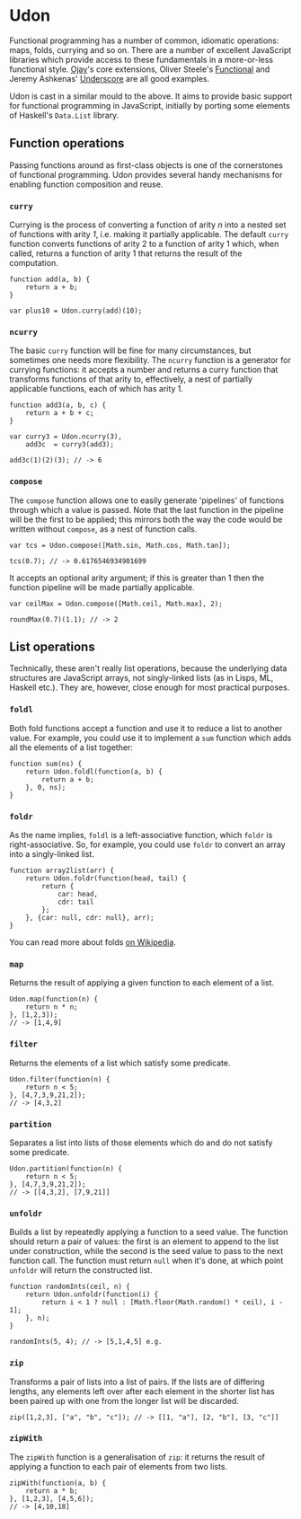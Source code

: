 Udon
====

Functional programming has a number of common, idiomatic operations: maps,
folds, currying and so on. There are a number of excellent JavaScript libraries
which provide access to these fundamentals in a more-or-less functional style.
[Ojay][ojay]'s core extensions, Oliver Steele's [Functional][functionaljs] and
Jeremy Ashkenas' [Underscore][underscore] are all good examples.

Udon is cast in a similar mould to the above. It aims to provide basic support
for functional programming in JavaScript, initially by porting some elements of
Haskell's `Data.List` library.


Function operations
-------------------

Passing functions around as first-class objects is one of the cornerstones of
functional programming. Udon provides several handy mechanisms for enabling
function composition and reuse.

### `curry`

Currying is the process of converting a function of arity _n_ into a nested set
of functions with arity _1_, i.e. making it partially applicable. The default
`curry` function converts functions of arity 2 to a function of arity 1 which,
when called, returns a function of arity 1 that returns the result of the
computation.

    function add(a, b) {
        return a + b;
    }
    
    var plus10 = Udon.curry(add)(10);

### `ncurry`

The basic `curry` function will be fine for many circumstances, but sometimes
one needs more flexibility. The `ncurry` function is a generator for currying
functions: it accepts a number and returns a curry function that transforms
functions of that arity to, effectively, a nest of partially applicable
functions, each of which has arity 1.

    function add3(a, b, c) {
        return a + b + c;
    }
    
    var curry3 = Udon.ncurry(3),
        add3c  = curry3(add3);
    
    add3c(1)(2)(3); // -> 6

### `compose`

The `compose` function allows one to easily generate 'pipelines' of functions
through which a value is passed. Note that the last function in the pipeline
will be the first to be applied; this mirrors both the way the code would be
written without `compose`, as a nest of function calls.

    var tcs = Udon.compose([Math.sin, Math.cos, Math.tan]);
    
    tcs(0.7); // -> 0.6176546934901699

It accepts an optional arity argument; if this is greater than 1 then the
function pipeline will be made partially applicable.
    
    var ceilMax = Udon.compose([Math.ceil, Math.max], 2);
    
    roundMax(0.7)(1.1); // -> 2


List operations
---------------

Technically, these aren't really list operations, because the underlying data
structures are JavaScript arrays, not singly-linked lists (as in Lisps, ML,
Haskell etc.). They are, however, close enough for most practical purposes.

### `foldl`

Both fold functions accept a function and use it to reduce a list to another
value. For example, you could use it to implement a `sum` function which adds
all the elements of a list together:

    function sum(ns) {
        return Udon.foldl(function(a, b) {
            return a + b;
        }, 0, ns);
    }

### `foldr`

As the name implies, `foldl` is a left-associative function, which `foldr` is
right-associative. So, for example, you could use `foldr` to convert an array
into a singly-linked list.

    function array2list(arr) {
        return Udon.foldr(function(head, tail) {
            return {
                car: head,
                cdr: tail
            };
        }, {car: null, cdr: null}, arr);
    }

You can read more about folds [on Wikipedia][fold].

### `map`

Returns the result of applying a given function to each element of a list.

    Udon.map(function(n) {
        return n * n;
    }, [1,2,3]);
    // -> [1,4,9]

### `filter`

Returns the elements of a list which satisfy some predicate.

    Udon.filter(function(n) {
        return n < 5;
    }, [4,7,3,9,21,2]);
    // -> [4,3,2]

### `partition`

Separates a list into lists of those elements which do and do not satisfy some
predicate.

    Udon.partition(function(n) {
        return n < 5;
    }, [4,7,3,9,21,2]);
    // -> [[4,3,2], [7,9,21]]

### `unfoldr`

Builds a list by repeatedly applying a function to a seed value. The function
should return a pair of values: the first is an element to append to the list
under construction, while the second is the seed value to pass to the next
function call. The function must return `null` when it's done, at which point
`unfoldr` will return the constructed list.

    function randomInts(ceil, n) {
        return Udon.unfoldr(function(i) {
            return i < 1 ? null : [Math.floor(Math.random() * ceil), i - 1];
        }, n);
    }
    
    randomInts(5, 4); // -> [5,1,4,5] e.g.

### `zip`

Transforms a pair of lists into a list of pairs. If the lists are of differing
lengths, any elements left over after each element in the shorter list has been
paired up with one from the longer list will be discarded.

    zip([1,2,3], ["a", "b", "c"]); // -> [[1, "a"], [2, "b"], [3, "c"]]

### `zipWith`

The `zipWith` function is a generalisation of `zip`: it returns the result of
applying a function to each pair of elements from two lists.

    zipWith(function(a, b) {
        return a * b;
    }, [1,2,3], [4,5,6]);
    // -> [4,10,18]


[ojay]:         http://ojay.othermedia.org/
[underscore]:   http://documentcloud.github.com/underscore/
[functionaljs]: http://osteele.com/sources/javascript/functional/
[fold]:         http://en.wikipedia.org/wiki/Fold_(higher-order_function)
